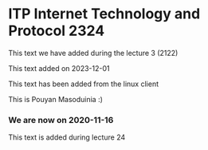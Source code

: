 # ITP Internet Technology and Protocol 2324

This text we have added during the lecture 3 (2122)

This text added on 2023-12-01

This text has been added from the linux client


This is Pouyan Masoduinia :)


### We are now on 2020-11-16

This text is added during lecture 24
